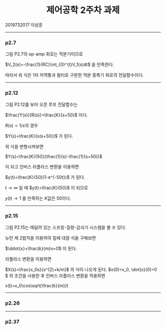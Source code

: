 # **<center>제어공학 2주차 과제**</center>  
2019732017 이상훈

---
### p2.7
그림 P2.7의 op-amp 회로는 적분기이므로  

$V_2(s)=-\frac{1}{RC}\int_{0}^{t}V_1(s)dt$ 을 만족한다.  

따라서 위 식은 1차 저역통과 필터로 구분한 적분 증폭기 회로의 전달함수이다.

---

### p2.12
그림 P2.12를 보아 오픈 루프 전달함수는

$\frac{Y(s)}{R(s)}=\frac{K}{s+50}$ 이다.  

$R(s) = 1/s$의 경우  

$Y(s)=\frac{K}{s(s+50)}$ 가 된다.

위 식을 변형시켜보면  

$Y(s)=\frac{K}{50}(\frac{1}{s}-\frac{1}{s+50})$  

이 되고 인버스 라플라스 변환을 이용하면  

$y(t)=\frac{K}{50}(1-e^{-50t})$ 가 된다.  

$t\rightarrow \infty$ 일 때 $y(t)=\frac{K}{50}$ 이 되므로  

$y(t)\rightarrow1$ 를 만족하는 $K$값은 $50$이다.

---
### p2.15
그림 P2.15는 매달려 있는 스프링-질량-감쇠기 시스템을 볼 수 있다.  

뉴턴 제 2법칙을 이용하여 힘에 대핞 식을 구해보면  

$\ddot{x}+\frac{k}{m}x=0$  이 된다.  

라플라스 변환을 이용하면  

$X(s)=\frac{x_0s}{s^{2}+k/m}$ 의 식이 나오게 된다.
$x(0)=x_0, \dot{x}(0)=0 $ 의 조건을 사용한 후 인버스 라플라스 변환을 적용하면

x(t)=x_0\cos\sqrt{\frac{k}{m}}t


---
### p2.26




---
### p2.37


